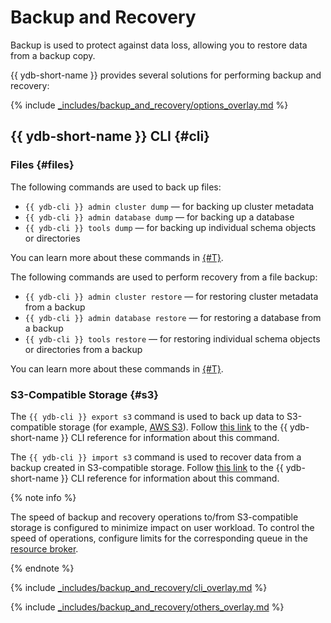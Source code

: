# Backup and Recovery

Backup is used to protect against data loss, allowing you to restore data from a backup copy.

{{ ydb-short-name }} provides several solutions for performing backup and recovery:

{% include [_includes/backup_and_recovery/options_overlay.md](_includes/backup_and_recovery/options_overlay.md) %}

## {{ ydb-short-name }} CLI {#cli}

### Files {#files}

The following commands are used to back up files:

- `{{ ydb-cli }} admin cluster dump` — for backing up cluster metadata
- `{{ ydb-cli }} admin database dump` — for backing up a database
- `{{ ydb-cli }} tools dump` — for backing up individual schema objects or directories

You can learn more about these commands in [{#T}](../reference/ydb-cli/export-import/tools-dump.md).

The following commands are used to perform recovery from a file backup:

- `{{ ydb-cli }} admin cluster restore` — for restoring cluster metadata from a backup
- `{{ ydb-cli }} admin database restore` — for restoring a database from a backup
- `{{ ydb-cli }} tools restore` — for restoring individual schema objects or directories from a backup

You can learn more about these commands in [{#T}](../reference/ydb-cli/export-import/tools-restore.md).

### S3-Compatible Storage {#s3}

The `{{ ydb-cli }} export s3` command is used to back up data to S3-compatible storage (for example, [AWS S3](https://docs.aws.amazon.com/AmazonS3/latest/dev/Introduction.html)). Follow [this link](../reference/ydb-cli/export-import/export-s3.md) to the {{ ydb-short-name }} CLI reference for information about this command.

The `{{ ydb-cli }} import s3` command is used to recover data from a backup created in S3-compatible storage. Follow [this link](../reference/ydb-cli/export-import/import-s3.md) to the {{ ydb-short-name }} CLI reference for information about this command.

{% note info %}

The speed of backup and recovery operations to/from S3-compatible storage is configured to minimize impact on user workload. To control the speed of operations, configure limits for the corresponding queue in the [resource broker](../reference/configuration/resource_broker_config.md#resource-broker-config).

{% endnote %}

{% include [_includes/backup_and_recovery/cli_overlay.md](_includes/backup_and_recovery/cli_overlay.md) %}

{% include [_includes/backup_and_recovery/others_overlay.md](_includes/backup_and_recovery/others_overlay.md) %}